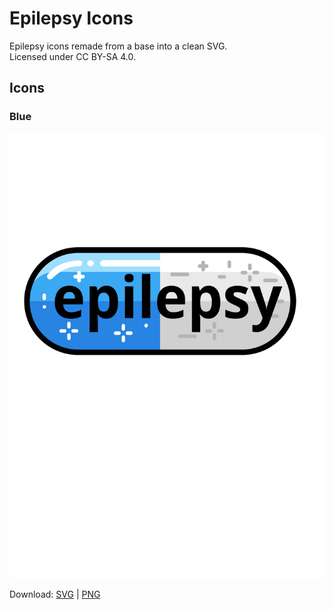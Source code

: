 # Epilepsy Icons

Epilepsy icons remade from a base into a clean SVG.  
Licensed under CC BY-SA 4.0.

## Icons

### Blue

![blue and white pill with written in black Epilepsy in the middle](epilepsy-blue.svg)

Download: [SVG](epilepsy-blue.svg) | [PNG](epilepsy-blue.png)